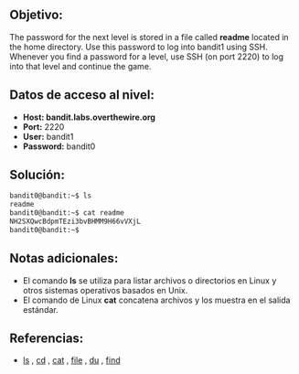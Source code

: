 ## Objetivo:
The password for the next level is stored in a file called **readme** located in the home directory. Use this password to log into bandit1 using SSH. Whenever you find a password for a level, use SSH (on port 2220) to log into that level and continue the game. 

## Datos de acceso al nivel:
- **Host: bandit.labs.overthewire.org** 
-  **Port:** 2220
- **User:** bandit1 
- **Password:** bandit0

## Solución:

``` bash
bandit0@bandit:~$ ls
readme
bandit0@bandit:~$ cat readme
NH2SXQwcBdpmTEzi3bvBHMM9H66vVXjL
bandit0@bandit:~$
```

## Notas adicionales:
- El comando **ls** se utiliza para listar archivos o directorios en Linux y otros sistemas operativos basados en Unix.
- El comando de Linux **cat** concatena archivos y los muestra en el salida estándar.

## Referencias:
- [ls](https://man7.org/linux/man-pages/man1/ls.1.html) , [cd](https://man7.org/linux/man-pages/man1/cd.1p.html) , [cat](https://man7.org/linux/man-pages/man1/cat.1.html) , [file](https://man7.org/linux/man-pages/man1/file.1.html) , [du](https://man7.org/linux/man-pages/man1/du.1.html) , [find](https://man7.org/linux/man-pages/man1/find.1.html)